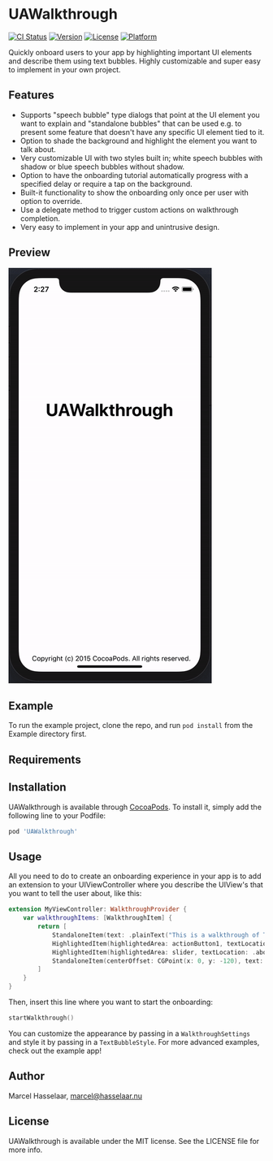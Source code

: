 # UAWalkthrough

[![CI Status](http://img.shields.io/travis/marhas/UAWalkthrough.svg?style=flat)](https://travis-ci.org/marhas/UAWalkthrough)
[![Version](https://img.shields.io/cocoapods/v/UAWalkthrough.svg?style=flat)](http://cocoapods.org/pods/UAWalkthrough)
[![License](https://img.shields.io/cocoapods/l/UAWalkthrough.svg?style=flat)](http://cocoapods.org/pods/UAWalkthrough)
[![Platform](https://img.shields.io/cocoapods/p/UAWalkthrough.svg?style=flat)](http://cocoapods.org/pods/UAWalkthrough)

Quickly onboard users to your app by highlighting important UI elements and describe them using text bubbles. 
Highly customizable and super easy to implement in your own project.

## Features
- Supports "speech bubble" type dialogs that point at the UI element you want to explain and "standalone bubbles" that can be used e.g. to present some feature that doesn't have any specific UI element tied to it.
- Option to shade the background and highlight the element you want to talk about.
- Very customizable UI with two styles built in; white speech bubbles with shadow or blue speech bubbles without shadow.
- Option to have the onboarding tutorial automatically progress with a specified delay or require a tap on the background.
- Built-it functionality to show the onboarding only once per user with option to override.
- Use a delegate method to trigger custom actions on walkthrough completion.
- Very easy to implement in your app and unintrusive design.

## Preview

![Not pretty but gives you an idea](https://raw.githubusercontent.com/marhas/UAWalkthrough/master/UAWalkthrough_demo.gif)


## Example

To run the example project, clone the repo, and run `pod install` from the Example directory first.

## Requirements

## Installation

UAWalkthrough is available through [CocoaPods](http://cocoapods.org). To install
it, simply add the following line to your Podfile:

```ruby
pod 'UAWalkthrough'
```

## Usage

All you need to do to create an onboarding experience in your app is to add an extension to your UIViewController where you describe the UIView's that you want to tell the user about, like this:
```swift
extension MyViewController: WalkthroughProvider {
    var walkthroughItems: [WalkthroughItem] {
        return [
            StandaloneItem(text: .plainText("This is a walkthrough of The App"),
            HighlightedItem(highlightedArea: actionButton1, textLocation: .below, text: .plainText("This button makes the app go BOOM.")),
            HighlightedItem(highlightedArea: slider, textLocation: .above, text: .plainText("Here's a slider for you.")),
            StandaloneItem(centerOffset: CGPoint(x: 0, y: -120), text: .plainText("That marks the end of the onboarding. Have fun!")),
        ]
    }
}
```

Then, insert this line where you want to start the onboarding:
```swift
startWalkthrough()
```

You can customize the appearance by passing in a ```WalkthroughSettings``` and style it by passing in a ```TextBubbleStyle```.
For more advanced examples, check out the example app!


## Author

Marcel Hasselaar, marcel@hasselaar.nu

## License

UAWalkthrough is available under the MIT license. See the LICENSE file for more info.
